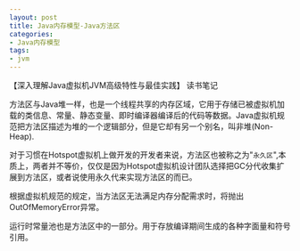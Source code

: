 ```yaml
---
layout: post
title: Java内存模型-Java方法区
categories:
- Java内存模型
tags:
- jvm
---
```



【深入理解Java虚拟机JVM高级特性与最佳实践】 读书笔记


方法区与Java堆一样，也是一个线程共享的内存区域，它用于存储已被虚拟机加载的类信息、常量、静态变量、即时编译器编译后的代码等数据。Java虚拟机规范把方法区描述为堆的一个逻辑部分，但是它却有另一个别名，叫非堆(Non-Heap).

对于习惯在Hotspot虚拟机上做开发的开发者来说，方法区也被称之为"`永久区`",本质上，两者并不等价，仅仅是因为Hotspot虚拟机设计团队选择把GC分代收集扩展到方法区，或者说使用永久代来实现方法区的而已。

根据虚拟机规范的规定，当方法区无法满足内存分配需求时，将抛出OutOfMemoryError异常。

运行时常量池也是方法区中的一部分。用于存放编译期间生成的各种字面量和符号引用。